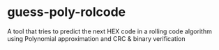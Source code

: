 # guess-poly-rolcode
A tool that tries to predict the next HEX code in a rolling code algorithm using Polynomial approximation and CRC &amp; binary verification
